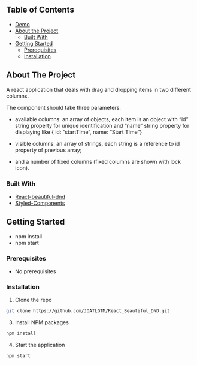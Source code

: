 ## Table of Contents

* [Demo](https://joatlgtm.github.io/React_Beautiful_DND/)
* [About the Project](#about-the-project)
  * [Built With](#built-with)
* [Getting Started](#getting-started)
  * [Prerequisites](#prerequisites)
  * [Installation](#installation)

## About The Project

A react application that deals with drag and dropping items in two different columns. 

The component should take three parameters:

- available columns: an array of objects, each item is an object with “id” string property for unique identification and “name” string property for displaying like { id: “startTime”, name: “Start Time”}

- visible columns: an array of strings, each string is a reference to id property of previous array;

- and a number of fixed columns (fixed columns are shown with lock icon).

### Built With
* [React-beautiful-dnd](https://github.com/atlassian/react-beautiful-dnd)
* [Styled-Components](https://styled-components.com/docs)

## Getting Started

- npm install
- npm start

### Prerequisites

- No prerequisites

### Installation

1. Clone the repo
```sh
git clone https://github.com/JOATLGTM/React_Beautiful_DND.git
```
3. Install NPM packages
```sh
npm install
```
4. Start the application
```sh
npm start
```
